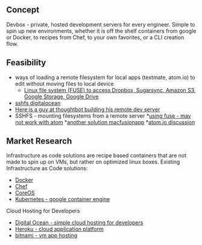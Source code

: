 ## Concept
Devbox - private, hosted development servers for every engineer. Simple to spin up new environments, whether it is off the shelf containers from google or Docker, to recipes from Chef, to your own favorites, or a CLI creation flow. 

## Feasibility
* ways of loading a remote filesystem for local apps (textmate, atom.io) to edit without moving files to local device
  * [Linux file system (FUSE) to access Dropbox, Sugarsync, Amazon S3, Google Storage, Google Drive](https://github.com/joe42/CloudFusion)
* [sshfs digitalocean](https://www.digitalocean.com/community/tutorials/how-to-use-sshfs-to-mount-remote-file-systems-over-ssh)
* [Here is a guy at thoughtbot building his remote dev server](https://robots.thoughtbot.com/remote-development-machine)
* SSHFS - mounting filesystems from a remote server 
  *[using fuse - may not work with atom](http://osxfuse.github.io/)
  *[another solution macfusionapp](http://macfusionapp.org/)
  *[atom.io discussion](https://discuss.atom.io/t/working-with-ssh/1737/11)


## Market Research

Infrastructure as code solutions are recipe based containers that are not made to spin up on VMs, but rather on optimized linux boxes. Existing Infrastructure as Code solutions:
* [Docker](www.docker.com)
* [Chef](https://www.chef.io/chef/)
* [CoreOS](https://coreos.com)
* [Kubernetes - google container engine](http://kubernetes.io/)

Cloud Hosting for Developers
* [Digital Ocean - simple cloud hosting for developers](https://www.digitalocean.com)
* [Heroku - cloud application platform](www.heroku.com)
* [bitnami - vm app hosting](www.bitnami.com)
 
